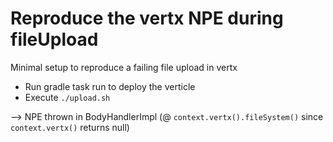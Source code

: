 # Reproduce the vertx NPE during fileUpload

Minimal setup to reproduce a failing file upload in vertx

- Run gradle task run to deploy the verticle
- Execute `./upload.sh`

--> NPE thrown in BodyHandlerImpl (@ `context.vertx().fileSystem()` since `context.vertx()` returns null)
